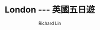 ---
layout: post
title: "London --- 英國五日遊"
author: "Richard Lin"
categories: czech
tags: czech
image:
  feature: london.jpg
---